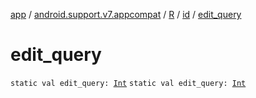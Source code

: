 [app](../../../index.md) / [android.support.v7.appcompat](../../index.md) / [R](../index.md) / [id](index.md) / [edit_query](./edit_query.md)

# edit_query

`static val edit_query: `[`Int`](https://kotlinlang.org/api/latest/jvm/stdlib/kotlin/-int/index.html)
`static val edit_query: `[`Int`](https://kotlinlang.org/api/latest/jvm/stdlib/kotlin/-int/index.html)